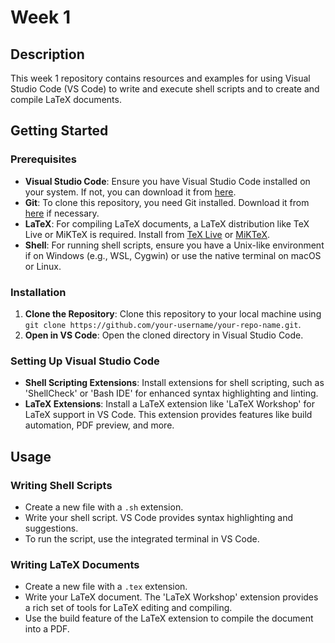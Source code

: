 Week 1
=============

Description
-----------

This week 1 repository contains resources and examples for using Visual Studio Code (VS Code) to write and execute shell scripts and to create and compile LaTeX documents.

Getting Started
---------------

### Prerequisites

*   **Visual Studio Code**: Ensure you have Visual Studio Code installed on your system. If not, you can download it from [here](https://code.visualstudio.com/).
*   **Git**: To clone this repository, you need Git installed. Download it from [here](https://git-scm.com/downloads) if necessary.
*   **LaTeX**: For compiling LaTeX documents, a LaTeX distribution like TeX Live or MiKTeX is required. Install from [TeX Live](https://tug.org/texlive/) or [MiKTeX](https://miktex.org/).
*   **Shell**: For running shell scripts, ensure you have a Unix-like environment if on Windows (e.g., WSL, Cygwin) or use the native terminal on macOS or Linux.

### Installation

1.  **Clone the Repository**: Clone this repository to your local machine using `git clone https://github.com/your-username/your-repo-name.git`.
2.  **Open in VS Code**: Open the cloned directory in Visual Studio Code.

### Setting Up Visual Studio Code

*   **Shell Scripting Extensions**: Install extensions for shell scripting, such as 'ShellCheck' or 'Bash IDE' for enhanced syntax highlighting and linting.
*   **LaTeX Extensions**: Install a LaTeX extension like 'LaTeX Workshop' for LaTeX support in VS Code. This extension provides features like build automation, PDF preview, and more.

Usage
-----

### Writing Shell Scripts

*   Create a new file with a `.sh` extension.
*   Write your shell script. VS Code provides syntax highlighting and suggestions.
*   To run the script, use the integrated terminal in VS Code.

### Writing LaTeX Documents

*   Create a new file with a `.tex` extension.
*   Write your LaTeX document. The 'LaTeX Workshop' extension provides a rich set of tools for LaTeX editing and compiling.
*   Use the build feature of the LaTeX extension to compile the document into a PDF.



